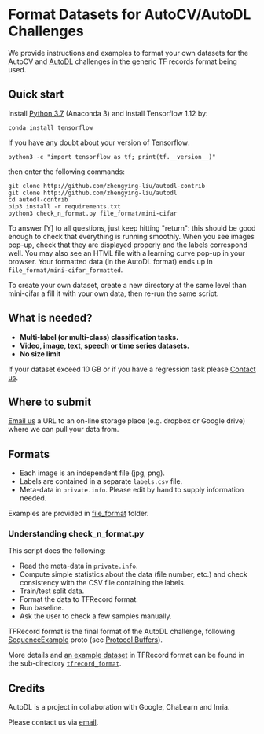 # Format Datasets for AutoCV/AutoDL Challenges
We provide instructions and examples to format your own datasets for the AutoCV and [AutoDL](http://autodl.chalearn.org) challenges in the generic TF records format being used.


## Quick start

Install [Python 3.7](https://www.anaconda.com/distribution/) (Anaconda 3) and install Tensorflow 1.12 by:
```
conda install tensorflow 
```
If you have any doubt about your version of Tensorflow:
```
python3 -c "import tensorflow as tf; print(tf.__version__)"
```
then enter the following commands:

```
git clone http://github.com/zhengying-liu/autodl-contrib
git clone http://github.com/zhengying-liu/autodl
cd autodl-contrib
pip3 install -r requirements.txt
python3 check_n_format.py file_format/mini-cifar
```
To answer [Y] to all questions, just keep hitting "return": this should be good enough to check that everything is running smoothly.
When you see images pop-up, check that they are displayed properly and the labels correspond well. You may also see an HTML file with a learning curve pop-up in your browser. Your formatted data (in the AutoDL format) ends up in `file_format/mini-cifar_formatted`.

To create your own dataset, create a new directory at the same level than mini-cifar a fill it with your own data, then re-run the same script.

## What is needed?

* **Multi-label (or multi-class) classification tasks.**
* **Video, image, text, speech or time series datasets.**
* **No size limit**

If your dataset exceed 10 GB or if you have a regression task please [Contact us](mailto:autodl@chalearn.org).


## Where to submit

[Email us](mailto:autodl@chalearn.org) a URL to an on-line storage place (e.g. dropbox or Google drive) where we can pull your data from.


## Formats

* Each image is an independent file (jpg, png).
* Labels are contained in a separate `labels.csv` file.
* Meta-data in `private.info`. Please edit by hand to supply information needed.

Examples are provided in [file_format](https://github.com/zhengying-liu/autodl-contrib/tree/master/file_format) folder.


### Understanding check_n_format.py

This script does the following:

* Read the meta-data in `private.info`.
* Compute simple statistics about the data (file number, etc.) and check consistency with the CSV file containing the labels.
* Train/test split data.
* Format the data to TFRecord format.
* Run baseline.
* Ask the user to check a few samples manually.


TFRecord format is the final format of the AutoDL challenge, following [SequenceExample](https://github.com/tensorflow/tensorflow/blob/master/tensorflow/core/example/example.proto#L92) proto (see [Protocol Buffers](https://developers.google.com/protocol-buffers/docs/overview)).

More details and [an example dataset](https://github.com/zhengying-liu/autodl-contrib/tree/master/tfrecord_format/mini-mnist) in TFRecord format can be found in the sub-directory [`tfrecord_format`](https://github.com/zhengying-liu/autodl-contrib/tree/master/tfrecord_format).


## Credits
AutoDL is a project in collaboration with Google, ChaLearn and Inria.

Please contact us via [email](mailto:autodl@chalearn.org).
